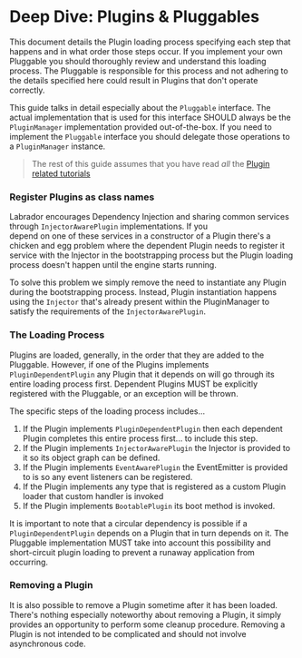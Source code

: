 # Deep Dive: Plugins & Pluggables

This document details the Plugin loading process specifying each step that happens and in what order those steps occur.
If you implement your own Pluggable you should thoroughly review and understand this loading process. The Pluggable 
is responsible for this process and not adhering to the details specified here could result in Plugins that don't 
operate correctly.

This guide talks in detail especially about the `Pluggable` interface. The actual implementation that is used for this 
interface SHOULD always be the `PluginManager` implementation provided out-of-the-box. If you need to implement the 
`Pluggable` interface you should delegate those operations to a `PluginManager` instance.

> The rest of this guide assumes that you have read _all_ the [Plugin related tutorials](/docs/core/tutorials)

### Register Plugins as class names

Labrador encourages Dependency Injection and sharing common services through `InjectorAwarePlugin` implementations. If you  
depend on one of these services in a constructor of a Plugin there's a chicken and egg problem where the dependent 
Plugin needs to register it service with the Injector in the bootstrapping process but the Plugin loading process doesn't 
happen until the engine starts running.

To solve this problem we simply remove the need to instantiate any Plugin during the bootstrapping process. Instead, Plugin 
instantiation happens using the `Injector` that's already present within the PluginManager to satisfy the requirements of the 
`InjectorAwarePlugin`. 

### The Loading Process

Plugins are loaded, generally, in the order that they are added to the Pluggable. However, if one of the Plugins implements 
`PluginDependentPlugin` any Plugin that it depends on will go through its entire loading process first. Dependent Plugins 
MUST be explicitly registered with the Pluggable, or an exception will be thrown.

The specific steps of the loading process includes...

1. If the Plugin implements `PluginDependentPlugin` then each dependent Plugin completes this entire process first... to include this step.
1. If the Plugin implements `InjectorAwarePlugin` the Injector is provided to it so its object graph can be defined.
1. If the Plugin implements `EventAwarePlugin` the EventEmitter is provided to is so any event listeners can be registered.
1. If the Plugin implements any type that is registered as a custom Plugin loader that custom handler is invoked
1. If the Plugin implements `BootablePlugin` its boot method is invoked.

It is important to note that a circular dependency is possible if a `PluginDependentPlugin` depends on a Plugin that in turn 
depends on it. The Pluggable implementation MUST take into account this possibility and short-circuit plugin loading to 
prevent a runaway application from occurring.

### Removing a Plugin

It is also possible to remove a Plugin sometime after it has been loaded. There's nothing especially noteworthy about 
removing a Plugin, it simply provides an opportunity to perform some cleanup procedure. Removing a Plugin is not intended 
to be complicated and should not involve asynchronous code.
